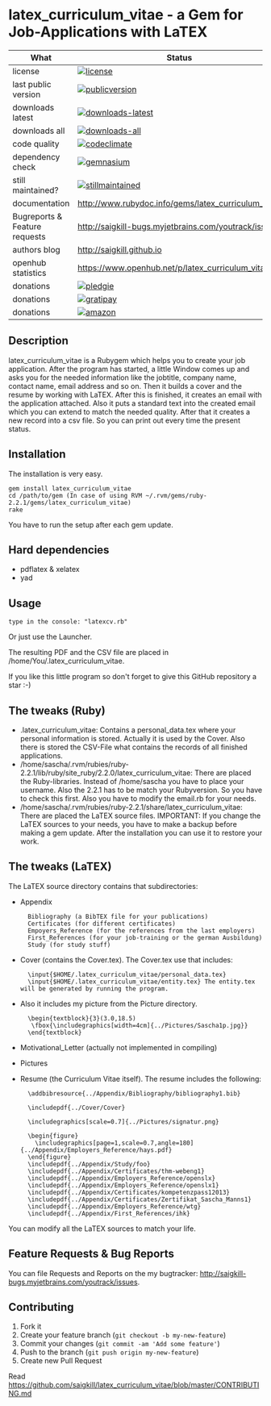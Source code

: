 # latex_curriculum_vitae - a Gem for Job-Applications with LaTEX

| What                          | Status                                                                                                                                                                              |
|-------------------------------|-------------------------------------------------------------------------------------------------------------------------------------------------------------------------------------|
| license                       | [![license](http://img.shields.io/:license-gpl3-blue.svg)](http://www.gnu.org/licenses/gpl-3.0.html)                                                                                |
| last public version           | [![publicversion](https://badge.fury.io/rb/latex_curriculum_vitae.png)](http://rubygems.org/gems/latex_curriculum_vitae)                                                                      |
| downloads latest              | [![downloads-latest](https://img.shields.io/gem/dtv/latex_curriculum_vitae.svg)](https://rubygems.org/gems/latex_curriculum_vitae)                                                            |
| downloads all                 | [![downloads-all](https://img.shields.io/gem/dt/latex_curriculum_vitae.svg)](https://rubygems.org/gems/latex_curriculum_vitae)                                                                |
| code quality                  | [![codeclimate](https://codeclimate.com/github/saigkill/latex_curriculum_vitae.png)](https://codeclimate.com/github/saigkill/latex_curriculum_vitae)                                          |
| dependency check              | [![gemnasium](https://gemnasium.com/saigkill/latex_curriculum_vitae.png)](https://gemnasium.com/saigkill/latex_curriculum_vitae)                                                              |
| still maintained?             | [![stillmaintained](http://stillmaintained.com/saigkill/latex_curriculum_vitae.png)](http://stillmaintained.com/saigkill/latex_curriculum_vitae)                                              |
| documentation                 | http://www.rubydoc.info/gems/latex_curriculum_vitae                                                                                                                                    |
| Bugreports & Feature requests | http://saigkill-bugs.myjetbrains.com/youtrack/issues                                                                                                                              |
| authors blog                  | http://saigkill.github.io                                                                                                                                                         |
| openhub statistics            | https://www.openhub.net/p/latex_curriculum_vitae                                                                                                                                       |
| donations                     | [![pledgie](https://pledgie.com/campaigns/30094.png?skin_name=chrome)](https://pledgie.com/campaigns/30094)                                                                         |
| donations                     | [![gratipay](http://img.shields.io/gratipay/saigkill.svg)](https://gratipay.com/~saigkill/)                                                                                         |
| donations                     | [![amazon](http://tsv-neuss.de/cms/upload/News-Bilder/amazon1.png)](http://www.amazon.de/registry/wishlist/D75HOEQ00BDD)                                                            |

## Description

latex_curriculum_vitae is a Rubygem which helps you to create your job application. After the program has started, a little Window comes up
and asks you for the needed information like the jobtitle, company name, contact name, email address and so on.
Then it builds a cover and the resume by working with LaTEX. After this is finished, it creates an email with the application attached.
Also it puts a standard text into the created email which you can extend to match the needed quality.
After that it creates a new record into a csv file. So you can print out every time the present status.

## Installation

The installation is very easy.

    gem install latex_curriculum_vitae
    cd /path/to/gem (In case of using RVM ~/.rvm/gems/ruby-2.2.1/gems/latex_curriculum_vitae)
    rake

You have to run the setup after each gem update.

## Hard dependencies

* pdflatex & xelatex
* yad

## Usage

    type in the console: "latexcv.rb"

Or just use the Launcher.

The resulting PDF and the CSV file are placed in /home/You/.latex_curriculum_vitae.

If you like this little program so don't forget to give this GitHub repository a star :-)

## The tweaks (Ruby)

* .latex_curriculum_vitae: Contains a personal_data.tex where your personal information is stored. Actually it is used by the Cover.
  Also there is stored the CSV-File what contains the records of all finished applications.
* /home/sascha/.rvm/rubies/ruby-2.2.1/lib/ruby/site_ruby/2.2.0/latex_curriculum_vitae: There are placed the Ruby-libraries. Instead of 
  /home/sascha you have to place your username. Also the 2.2.1 has to be match your Rubyversion. So you have to check this first.
  Also you have to modify the email.rb for your needs.
* /home/sascha/.rvm/rubies/ruby-2.2.1/share/latex_curriculum_vitae: There are placed the LaTEX source files.
IMPORTANT: If you change the LaTEX sources to your needs, you have to make a backup before making a gem update. After the installation
you can use it to restore your work.

## The tweaks (LaTEX)

The LaTEX source directory contains that subdirectories:

* Appendix

        Bibliography (a BibTEX file for your publications)
        Certificates (for different certificates)
        Empoyers_Reference (for the references from the last employers)
        First_References (for your job-training or the german Ausbildung)
        Study (for study stuff)

* Cover (contains the Cover.tex). The Cover.tex use that includes:
    
        \input{$HOME/.latex_curriculum_vitae/personal_data.tex}
        \input{$HOME/.latex_curriculum_vitae/entity.tex} The entity.tex will be generated by running the program.
     
* Also it includes my picture from the Picture directory.

        \begin{textblock}{3}(3.0,18.5)
	     \fbox{\includegraphics[width=4cm]{../Pictures/Sascha1p.jpg}}
        \end{textblock} 

* Motivational_Letter (actually not implemented in compiling)

* Pictures

* Resume (the Curriculum Vitae itself). The resume includes the following:
     
        \addbibresource{../Appendix/Bibliography/bibliography1.bib}

        \includepdf{../Cover/Cover}

        \includegraphics[scale=0.7]{../Pictures/signatur.png}

        \begin{figure}  
          \includegraphics[page=1,scale=0.7,angle=180]{../Appendix/Employers_Reference/hays.pdf}
        \end{figure}
        \includepdf{../Appendix/Study/foo}
        \includepdf{../Appendix/Certificates/thm-webeng1}
        \includepdf{../Appendix/Employers_Reference/openslx}
        \includepdf{../Appendix/Employers_Reference/openslx1}
        \includepdf{../Appendix/Certificates/kompetenzpass12013}
        \includepdf{../Appendix/Certificates/Zertifikat_Sascha_Manns1}
        \includepdf{../Appendix/Employers_Reference/wtg}
        \includepdf{../Appendix/First_References/ihk}

You can modify all the LaTEX sources to match your life.

## Feature Requests & Bug Reports
You can file Requests and Reports on the my bugtracker: http://saigkill-bugs.myjetbrains.com/youtrack/issues.

## Contributing

1. Fork it
2. Create your feature branch (`git checkout -b my-new-feature`)
3. Commit your changes (`git commit -am 'Add some feature'`)
4. Push to the branch (`git push origin my-new-feature`)
5. Create new Pull Request

Read https://github.com/saigkill/latex_curriculum_vitae/blob/master/CONTRIBUTING.md